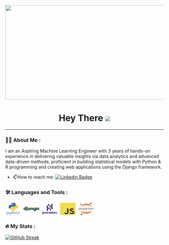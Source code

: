  <div id="header" align="center">
  <img src="https://www.aalpha.net/wp-content/uploads/2019/10/data-science-giphy.gif" width="800" height="300"/>
</div>

<h1 align="center">
  Hey There
  <img src="https://media.giphy.com/media/hvRJCLFzcasrR4ia7z/giphy.gif" width="30px" />
</h1>


---

### :woman_technologist: About Me :

I am an Aspiring Machine Learning Engineer with 3 years of hands-on experience in delivering valuable insights via data analytics and advanced data-driven methods. proficient in building statistical models with Python & R programming and creating web applications using the Django framework.


- :mailbox:How to reach me: [![Linkedin Badge](https://img.shields.io/badge/-Akaash-blue?style=flat&logo=Linkedin&logoColor=white)](https://www.linkedin.com/in/akaash-c/)

### :hammer_and_wrench: Languages and Tools :

<div>
 <img src="https://github.com/devicons/devicon/blob/master/icons/python/python-original-wordmark.svg" title="jy" alt="jy" width="50" height="40" />&nbsp;
 <img src="https://github.com/devicons/devicon/blob/master/icons/django/django-plain-wordmark.svg" title="Django" alt="Django" width="50" height="40" />&nbsp;
 <img src="https://github.com/devicons/devicon/blob/master/icons/pandas/pandas-original-wordmark.svg" title="pandas" alt="pandas" width="50" height="40" />&nbsp;
 <img src="https://github.com/devicons/devicon/blob/master/icons/javascript/javascript-original.svg" title="javascript" alt="js" width="50" height="40" />&nbsp;
 <img src="https://github.com/devicons/devicon/blob/master/icons/jupyter/jupyter-original-wordmark.svg" title="jy" alt="jy" width="50" height="40" />&nbsp;
  
</div>

### :fire: My Stats :

[![GitHub Streak](http://github-readme-streak-stats.herokuapp.com?user=akaash198&theme=merko)](https://git.io/streak-stats)

